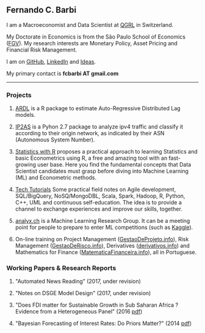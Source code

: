 
## Fernando C. Barbi

I am a Macroeconomist and Data Scientist at [QGRL](http://qgrl.ch) in Switzerland.

My Doctorate in Economics is from the São Paulo School of Economics ([FGV](http://economics-sp.fgv.br/)). 
My research interests are Monetary Policy, Asset Pricing and Financial Risk Management. 

I am on [GitHub](https://github.com/fcbarbi), [LinkedIn](https://www.linkedin.com/in/fcbarbi/) and [Ideas](https://ideas.repec.org/f/pba724.html).

My primary contact is **fcbarbi AT gmail.com**

---

### Projects 

1. [ARDL](https://github.com/fcbarbi/ardl) is a R package to estimate Auto-Regressive Distributed Lag models.

2. [IP2AS](https://github.com/fcbarbi/ip2as) is a Pyhon 2.7 package to analyze ipv4 traffic and classify it according to their origin network, as indicated by their ASN (Autonomous System Number).

3. [Statistics with R](http://www.statr.org) proposes a practical approach to learning Statistics and basic Econometrics using R, a free and amazing tool with an fast-growing user base. Here you find the fundamental concepts that Data Scientist candidates must grasp before diving into Machine Learning (ML) and Econometric methods. 

4. [Tech Tutorials](http://sparklass.com/) Some practical field notes on Agile development, SQL/BigQuery, NoSQ/MongoDBL, Scala, Spark, Hadoop, R, Python, C++, UML and continuous self-education. The idea is to provide a channel to exchange experiences and improve our skills, together.

5. [analyx.ch](http://analyx.ch) is a Machine Learning Research Group. It can be a meeting point for people to prepare to enter ML competitions (such as [Kaggle](https://www.kaggle.com/competitions)). 

6. On-line training on Project Management ([GestaoDeProjeto.info](http://www.gestaodeprojeto.info)), Risk Management ([GestaoDeRisco.info](http://www.gestaoderisco.info)), Derivatives ([derivativos.info](http://www.derivativos.info)) and Mathematics for Finance ([MatematicaFinanceira.info](http://www.matematicafinanceira.info)), all in Portuguese. 

### Working Papers & Research Reports

1. "Automated News Reading" (2017, under revision)

2. "Notes on DSGE Model Design" (2017, under revision) 

3. "Does FDI matter for Sustainable Growth in Sub Saharan Africa ? Evidence from a Heterogeneous Panel" (2016 [pdf](https://github.com/fcbarbi/research/blob/master/FDI_Sustainable_Growth_SSA_2016.pdf))

4. "Bayesian Forecasting of Interest Rates: Do Priors Matter?" (2014 [pdf](https://github.com/fcbarbi/research/blob/master/Bayesian_forecasting_interest_rates_do_priors_matter.pdf))


 
